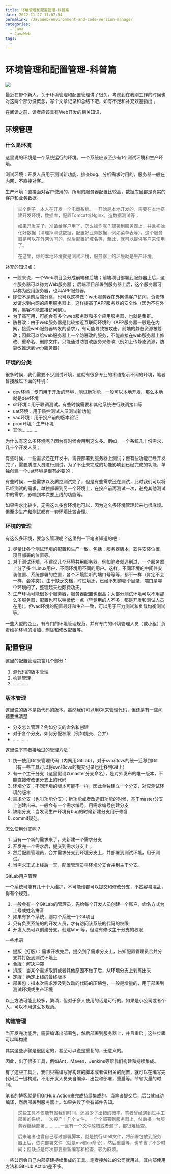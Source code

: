 ```yaml
---
title: 环境管理和配置管理-科普篇
date: 2022-11-27 17:07:54
permalink: /JavaWeb/environment-and-code-version-manage/
categories:
  - Java
  - JavaWeb
tags:
  - 
---
```

# 环境管理和配置管理-科普篇

![](https://image.peterjxl.com/blog/128.jpg)

最近在带个新人，关于环境管理和配置管理讲了很久。考虑到在我刚工作的时候也对这两个部分没概念，写个文章记录和总结下吧，如有不足和补充欢迎指出 。

在阅读之前，读者应该具有Web开发的相关知识，

<!-- more -->
## 环境管理

### 什么是环境

这里说的环境是一个系统运行的环境。一个系统应该至少有1个测试环境和生产环境。

测试环境：开发人员用于测试新功能、排查bug、分析需求时用的，服务器一般在内网，不直接对客。

生产环境：直接面对客户使用的，所用的服务器配置比较高，数据库里都是真实的客户和业务数据。

> 举个例子，本人在开发一个电商系统。一开始是本地开发的，需要在本地搭建开发环境，数据库，配置Tomcat或Nginx，造数据测试等；
>
> 如果开发完了，准备给客户用了，怎么操作呢？部署到服务器上，并且初始化好数据（清理掉测试数据，配置好业务数据，例如菜单表等），这个服务器是可以在外网访问的，然后配置好域名等，至此，就可以提供客户来使用了。
> 
> 在这里，你的本地环境就是测试环境，服务器上的环境就是生产环境。


补充的知识点：

* 一般来说，一个Web项目会分成前端和后端；前端项目部署到服务器上后，这个服务器可以称为Web服务器；  后端项目部署到服务器上后，这个服务器可以称为应用服务器，也叫APP服务器。
* 即使不是前后端分离，也可以这样做：web服务器在外网供客户访问，负责转发请求到内网的应用服务器上，这样提高了APP服务器的安全性（因为不在外网，黑客不能直接访问到）。
* 为了高可用，可能会有多个web服务器和多个应用服务器，也就是集群。
* 防篡改：由于web服务器是比较接近互联网环境的（APP服务器一般是在内网，接受web服务器转发的请求），有可能导致被攻击，前端的静态资源被篡改；因此可以给web服务器上一个防篡改的服务，不能直接在web服务器上修改、重命名、删除文件，只能通过防篡改服务来修改（例如上传静态资源，防篡改推送到web服务器）

### 环境的分类

很多时候，我们需要不少测试环境，这就有很多专业的术语指示不同的环境，笔者曾接触过下面的环境：

* dev环境：专门用于开发的环境，测试新功能，一般可以本地开发，那么本地就是dev环境
* sit环境：用于联调测试。有些时候需要和其他系统进行联调接口等
* uat环境：用于质控测试人员测试新功能
* vad环境：用于投产前的版本验证
* prod环境：生产环境
* 其他…………

为什么有这么多环境呢？因为有时候会用到这么多。例如，一个系统几十份需求，几十个开发人员；

有些时候，一些需求还在开发中，需要部署到服务器上测试；但有些功能已经开发完了，需要质控人员进行测试，为了不让未完成的功能影响到已经完成的功能，单独创建一个uat环境是很有必要的；

有些时候，一些需求以及质控测试完了，但是有些需求还在测试，此时我们可以将已经测试的需求，单独部署到另一个环境上，在投产前再测试一次，避免其他测试中的需求，影响到本次要上线的功能等。

如果需求比较少，无需这么多套环境也可以，因为这么多环境管理起来也很麻烦。但至少生产和测试都有一套环境比较合理。

### 环境的管理

有这么多环境，要怎么管理呢？这里列一下笔者知道的吧：

1. 尽量让各个测试环境的配置和生产一致。包括：服务器版本，软件安装位置，项目部署的位置等。
2. 对于测试环境，不建议几个环境共用服务器。例如笔者就遇到过，一个服务器上分了多个Linux用户，不同环境用不同的用户。这样，不同环境的中间件安装位置、系统部署的位置，各个环境监听的端口号等等，都不一样（肯定不会一样，会冲突）。由于缺乏文档，时过境迁，已经不知道哪个目录、端口是哪个环境的了，整理起来也颇费功夫。
3. 生产环境可能很多个服务器，服务器配置也很高；大部分测试环境可以不用那么多服务器，配置也可以稍微低一点（毕竟用的人不多，都是开发和测试人员在用）。但vad环境的配置最好和生产一致，可以用于压力测试和负载均衡测试等。

一些大型的企业，有专门的环境管理规范，并有专门的环境管理人员（或小组）负责维护环境的增加、删除和修改配置等。

## 配置管理

这里的配置管理包含几个部分：

1. 源代码的版本管理
2. 构建管理
3. …………

### 版本管理

这里说的版本是指代码的版本。虽然我们可以用Git来管理代码，但还是有一些问题要搞清楚

* 分支怎么管理？例如分支的命名和创建
* 对于各个分支，如何分配权限（例如提交、合并）
* …………

这里说下笔者接触过的管理方法：

1. 统一使用Git来管理代码（内网用GitLab），对于svn和cvs的统一迁移到Git（有一些工具可以将svn和cvs的提交记录也迁移到Git上）
2. 有一个主干分支（这里假设以master分支命名），是对外发布的唯一版本，不能直接修改该分支上的代码
3. 环境分支：不同环境的版本可能不一样，因此单独建立一个分支，对应测试环境的版本
4. 需求分支（也叫功能分支）：新功能或者改造旧功能的时候，基于master分支上创建出来。一般会有一个需求编号，用需求编号创建分支
5. 缺陷分支：当发现生产环境有bug的时候新建分支用于修复
6. commit规范。

怎么使用分支呢？

1. 当有一个新的需求来了，先新建一个需求分支
2. 开发完一个需求后，提交到需求分支上；
3. 然后配置管理员，合并需求分支到环境分支上，并部署到测试环境，用于测试。
4. 当需求正式上线后一天，配置管理员将环境分支合并到主干分支。

GitLab用户管理

一个系统可能有几十个人维护，不可能谁都可以提交和修改分支，不然容易混乱，得有个规范。

1. 一般会有一个GitLab的管理员，先给每个开发人员创建一个账户，命名方式为工号或姓名拼音
2. 如果有多个系统，则每个系统一个Git项目
3. 只有负责系统的的开发人员，才有访问该系统的代码的权限
4. 开发人员可以创建分支，创建label等，但没有修改主干分支的权限

一些术语

* 提版（打版）：需求开发完后，提交到了需求分支上，告知配置管理员合并分支并打版到测试环境上
* 合版：解决冲突
* 拆版：当某个需求取消或者其他原因不做了后，从环境分支上剥离出来
* 定版：确定上线的最终版本
* 部署包：指本次需求涉及到改动的代码的压缩包，一般是增量的，用于部署到测试环境或生产环境

以上方法可能比较多，繁琐，但对于多人使用的话是可行的。如果是小公司或者个人，可以不用这么多规范。

### 构建管理

当开发完功能后，需要编译出部署包，然后部署到服务器上，并且重启；这些步骤可以叫构建

其实这些步骤是很固定的，甚至可以说是重复的，无意义的。

因此，出了很多工具，例如Ant，Maven，Jenkins等帮我们构建和持续集成。

有了这些工具后，我们只需编写好构建的脚本或者做相关的配置，就可以在编写完代码后一键构建，不用开发人员亲自编译、出包和部署，重启等。节省大量的时间。

笔者的博客就是用GitHub Action来完成持续集成的，当笔者提交后，后台就自动编译，然后部署到服务器上。如果失败了会有邮件告知。

> 这些工具不仅能节省我们时间，还减少了出错的概率。笔者曾经遇到过手工部署的系统，一次投产十几个文件，一个个部署到服务器上，然后换一台服务器继续部署…………一旦有一个文件放错或者漏了，都很难检查。
>
> 后来笔者也曾自己写过部署脚本，就是执行shell文件，将部署包放到服务器上后，依次部署文件（就是mv和cp命令），然后重启等，也节省了不少时间；但缺点是每次都要重新编写和检查，较为麻烦。
>

一些公司会自己内部搭建持续集成的工具。笔者接触过的公司就用过，其内部使用方法和GitHub Action差不多。